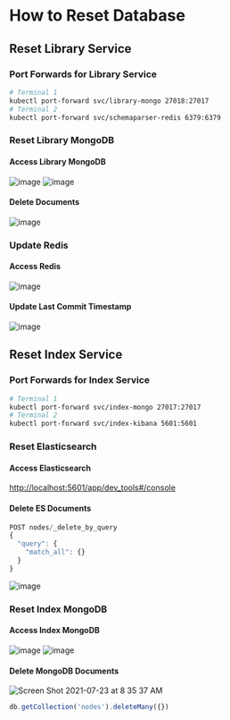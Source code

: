 # How to Reset Database

## Reset Library Service

### Port Forwards for Library Service

```bash
# Terminal 1
kubectl port-forward svc/library-mongo 27018:27017
# Terminal 2
kubectl port-forward svc/schemaparser-redis 6379:6379
```

### Reset Library MongoDB

#### Access Library MongoDB

![image](https://user-images.githubusercontent.com/11765228/126724352-21b79a56-baa0-430d-a92f-abcfd576bd9f.png)
![image](https://user-images.githubusercontent.com/11765228/126724287-968992ad-e0b9-43e5-9e90-18b2f22f79f4.png)

#### Delete Documents

![image](https://user-images.githubusercontent.com/11765228/126724549-33601a52-e731-454a-b03d-b69f28db6f54.png)

### Update Redis

#### Access Redis

![image](https://user-images.githubusercontent.com/11765228/126724409-2ed92781-9a74-4a19-a93b-dbf28501e947.png)

#### Update Last Commit Timestamp

![image](https://user-images.githubusercontent.com/11765228/126724486-13de6c7a-9859-45b5-b9ac-29465ba6f5f3.png)

## Reset Index Service

### Port Forwards for Index Service

```bash
# Terminal 1
kubectl port-forward svc/index-mongo 27017:27017
# Terminal 2
kubectl port-forward svc/index-kibana 5601:5601
```

### Reset Elasticsearch

#### Access Elasticsearch

<http://localhost:5601/app/dev_tools#/console>

#### Delete ES Documents

```js
POST nodes/_delete_by_query
{
  "query": { 
    "match_all": {}
  }
}
```

![image](https://user-images.githubusercontent.com/11765228/126725134-f2aed913-3149-4e90-90dc-f99a336b9941.png)

### Reset Index MongoDB

#### Access Index MongoDB

![image](https://user-images.githubusercontent.com/11765228/126724738-f5ddd133-a85c-438b-a1e0-f6296b268d3a.png)
![image](https://user-images.githubusercontent.com/11765228/126724745-fd9a625f-172c-4b9e-a8b5-32c79f24fe6a.png)

#### Delete MongoDB Documents

![Screen Shot 2021-07-23 at 8 35 37 AM](https://user-images.githubusercontent.com/11765228/126725249-e2c869c8-3451-4be3-9406-8d483151abc7.png)

```js
db.getCollection('nodes').deleteMany({})
```
